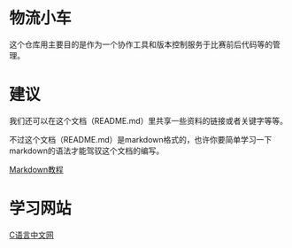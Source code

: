 # 物流小车

这个仓库用主要目的是作为一个协作工具和版本控制服务于比赛前后代码等的管理。

# 建议

我们还可以在这个文档（README.md）里共享一些资料的链接或者关键字等等。

不过这个文档（README.md）是markdown格式的，也许你要简单学习一下markdown的语法才能驾驭这个文档的编写。

[Markdown教程](http://www.appinn.com/markdown/)

# 学习网站

[C语言中文网](http://c.biancheng.net/)

